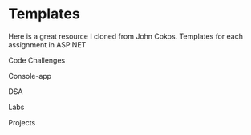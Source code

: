 # Templates
Here is a great resource I cloned from John Cokos. Templates for each assignment in ASP.NET

Code Challenges

Console-app

DSA

Labs

Projects
